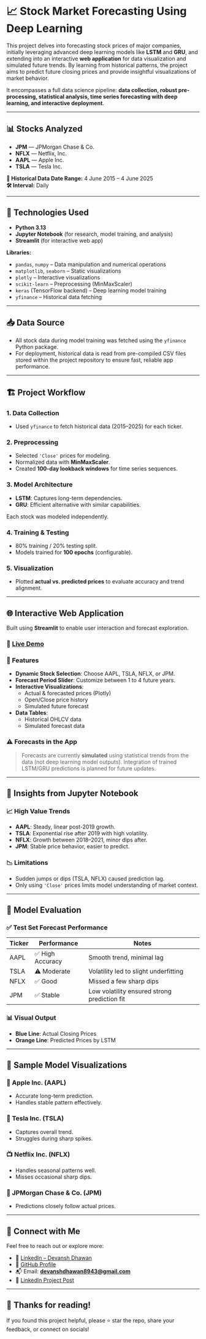 # 📈 Stock Market Forecasting Using Deep Learning

This project delves into forecasting stock prices of major companies, initially leveraging advanced deep learning models like **LSTM** and **GRU**, and extending into an interactive **web application** for data visualization and simulated future trends. By learning from historical patterns, the project aims to predict future closing prices and provide insightful visualizations of market behavior.

It encompasses a full data science pipeline: **data collection, robust pre-processing, statistical analysis, time series forecasting with deep learning, and interactive deployment**.

---

## 📊 Stocks Analyzed

- **JPM** — JPMorgan Chase & Co.  
- **NFLX** — Netflix, Inc.  
- **AAPL** — Apple Inc.  
- **TSLA** — Tesla Inc.  

**📅 Historical Data Date Range:** 4 June 2015 – 4 June 2025  
**🛠️ Interval:** Daily  

---

## 🧠 Technologies Used

- **Python 3.13**
- **Jupyter Notebook** (for research, model training, and analysis)
- **Streamlit** (for interactive web app)

**Libraries:**
- `pandas`, `numpy` – Data manipulation and numerical operations  
- `matplotlib`, `seaborn` – Static visualizations  
- `plotly` – Interactive visualizations  
- `scikit-learn` – Preprocessing (MinMaxScaler)  
- `keras` (TensorFlow backend) – Deep learning model training  
- `yfinance` – Historical data fetching  

---

## 📥 Data Source

- All stock data during model training was fetched using the `yfinance` Python package.
- For deployment, historical data is read from pre-compiled CSV files stored within the project repository to ensure fast, reliable app performance.

---

## 🏗️ Project Workflow

### 1. **Data Collection**
- Used `yfinance` to fetch historical data (2015–2025) for each ticker.

### 2. **Preprocessing**
- Selected `'Close'` prices for modeling.
- Normalized data with **MinMaxScaler**.
- Created **100-day lookback windows** for time series sequences.

### 3. **Model Architecture**
- **LSTM**: Captures long-term dependencies.
- **GRU**: Efficient alternative with similar capabilities.

Each stock was modeled independently.

### 4. **Training & Testing**
- 80% training / 20% testing split.
- Models trained for **100 epochs** (configurable).

### 5. **Visualization**
- Plotted **actual vs. predicted prices** to evaluate accuracy and trend alignment.

---

## 🌐 Interactive Web Application

Built using **Streamlit** to enable user interaction and forecast exploration.

### 🔗 [Live Demo](https://stock-predictor-devdhawan.streamlit.app/)


### 🔧 Features

- **Dynamic Stock Selection**: Choose AAPL, TSLA, NFLX, or JPM.
- **Forecast Period Slider**: Customize between 1 to 4 future years.
- **Interactive Visualizations**:
  - Actual & forecasted prices (Plotly)
  - Open/Close price history
  - Simulated future forecast
- **Data Tables**:
  - Historical OHLCV data
  - Simulated forecast data

### ⚠️ Forecasts in the App

> Forecasts are currently **simulated** using statistical trends from the data (not deep learning model outputs). Integration of trained LSTM/GRU predictions is planned for future updates.

---

## 🔎 Insights from Jupyter Notebook

### 📈 High Value Trends

- **AAPL**: Steady, linear post-2019 growth.
- **TSLA**: Exponential rise after 2019 with high volatility.
- **NFLX**: Growth between 2018–2021, minor dips after.
- **JPM**: Stable price behavior, easier to predict.

### 📉 Limitations

- Sudden jumps or dips (TSLA, NFLX) caused prediction lag.
- Only using `'Close'` prices limits model understanding of market context.

---

## 🧪 Model Evaluation

### ✅ Test Set Forecast Performance

| Ticker | Performance       | Notes                                         |
|--------|-------------------|-----------------------------------------------|
| AAPL   | ✅ High Accuracy   | Smooth trend, minimal lag                     |
| TSLA   | ⚠️ Moderate       | Volatility led to slight underfitting         |
| NFLX   | ✅ Good            | Missed a few sharp dips                       |
| JPM    | ✅ Stable          | Low volatility ensured strong prediction fit  |

### 📊 Visual Output

- **Blue Line**: Actual Closing Prices  
- **Orange Line**: Predicted Prices by LSTM  

---

## 📸 Sample Model Visualizations

### 🍏 Apple Inc. (AAPL)
- Accurate long-term prediction.
- Handles stable pattern effectively.

### 🚗 Tesla Inc. (TSLA)
- Captures overall trend.
- Struggles during sharp spikes.

### 📺 Netflix Inc. (NFLX)
- Handles seasonal patterns well.
- Misses occasional sharp dips.

### 🏦 JPMorgan Chase & Co. (JPM)
- Predictions closely follow actual prices.

---

## 🔗 Connect with Me

Feel free to reach out or explore more:

- 📇 [LinkedIn – Devansh Dhawan](https://www.linkedin.com/in/devansh-dhawan)
- 📁 [GitHub Profile](https://github.com/devanshdhawan8943)
- 📬 Email: **devanshdhawan8943@gmail.com**
- 🔗 [LinkedIn Project Post](https://www.linkedin.com/posts/devanshdhawan_datascience-python-streamlit-activity-7341809534606155777-wPHq?utm_source=share&utm_medium=member_desktop&rcm=ACoAADIW7boBo5rseCe7voSfjFd3ZkESJDyiS0g)

---

## 🎉 Thanks for reading!

If you found this project helpful, please ⭐ star the repo, share your feedback, or connect on socials!
